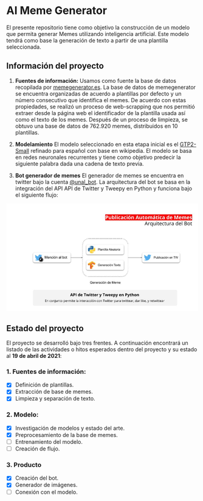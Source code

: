 # AI Meme Generator

El presente repositorio tiene como objetivo la construcción de un modelo que permita generar Memes utilizando inteligencia artificial. Este modelo tendrá como base la generación de texto a partir de una plantilla seleccionada. 

## Información del proyecto

1. **Fuentes de información:**
  Usamos como fuente la base de datos recopilada por [memegenerator.es](https://www.memegenerator.es/). La base de datos de memegenerator se encuentra organizadas de acuerdo a plantillas por defecto y un número consecutivo que identifica el memes. De acuerdo con estas propiedades, se realizó un proceso de web-scrapping que nos permitió extraer desde la página web el identificador de la plantilla usada así como el texto de los memes. Después de un proceso de limpieza, se obtuvo una base de datos de 762.920 memes, distribuidos en 10 plantillas. 
  
2. **Modelamiento**
  El modelo seleccionado en esta etapa inicial es el [GTP2-Small](https://openai.com/blog/better-language-models/) refinado para español con base en wikipedia. El modelo se basa en redes neuronales recurrentes y tiene como objetivo predecir la siguiente palabra dada una cadena de texto previa. 

3. **Bot generador de memes**
  El generador de memes se encuentra en twitter bajo la cuenta [@unal_bot](https://twitter.com/unal_bot). La arquitectura del bot se basa en la integración del API API de Twitter y Tweepy en Python y funciona bajo el siguiente flujo:
  
![flujo_unal_bot](/imagenes/flujo_unal_bot.jpg)


## Estado del proyecto

El proyecto se desarrolló bajo tres frentes. A continuación encontrará un listado de las actividades o hitos esperados dentro del proyecto y su estado al **19 de abril de 2021**:

### 1. Fuentes de información:
- [x] Definición de plantillas.
- [x] Extracción de base de memes.
- [x] Limpieza y separación de texto.

### 2. Modelo:
- [x] Investigación de modelos y estado del arte.
- [x] Preprocesamiento de la base de memes.
- [ ] Entrenamiento del modelo.
- [ ] Creación de flujo.

### 3. Producto
- [x] Creación del bot.
- [x] Generador de imágenes.
- [ ] Conexión con el modelo.
